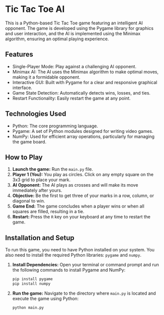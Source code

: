 # Tic Tac Toe AI

This is a Python-based Tic Tac Toe game featuring an intelligent AI opponent. The game is developed using the Pygame library for graphics and user interaction, and the AI is implemented using the Minimax algorithm, ensuring an optimal playing experience.

## Features

* Single-Player Mode: Play against a challenging AI opponent.
* Minimax AI: The AI uses the Minimax algorithm to make optimal moves, making it a formidable opponent.
* Interactive GUI: Built with Pygame for a clear and responsive graphical interface.
* Game State Detection: Automatically detects wins, losses, and ties.
* Restart Functionality: Easily restart the game at any point.

## Technologies Used

* Python: The core programming language.
* Pygame: A set of Python modules designed for writing video games.
* NumPy: Used for efficient array operations, particularly for managing the game board.

## How to Play

1.  **Launch the game:** Run the `main.py` file.
2.  **Player 1 (You):** You play as circles. Click on any empty square on the 3x3 grid to place your mark.
3.  **AI Opponent:** The AI plays as crosses and will make its move immediately after yours.
4.  **Objective:** Be the first to get three of your marks in a row, column, or diagonal to win.
5.  **Game End:** The game concludes when a player wins or when all squares are filled, resulting in a tie.
6.  **Restart:** Press the `R` key on your keyboard at any time to restart the game.

## Installation and Setup

To run this game, you need to have Python installed on your system.
You also need to install the required Python libraries: `pygame` and `numpy`.

1.  **Install Dependencies:**
    Open your terminal or command prompt and run the following commands to install Pygame and NumPy:

    ```bash
    pip install pygame
    pip install numpy
    ```

2.  **Run the game:**
    Navigate to the directory where `main.py` is located and execute the game using Python:

    ```bash
    python main.py
    ```
